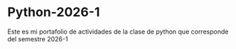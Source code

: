 # Python-2026-1
Este es mi portafolio de actividades de la clase de python que corresponde del semestre 2026-1
